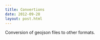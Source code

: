 ```yaml
---
title: Convertions
date: 2012-09-28
layout: post.html
---
```


Conversion of geojson files to other formats.